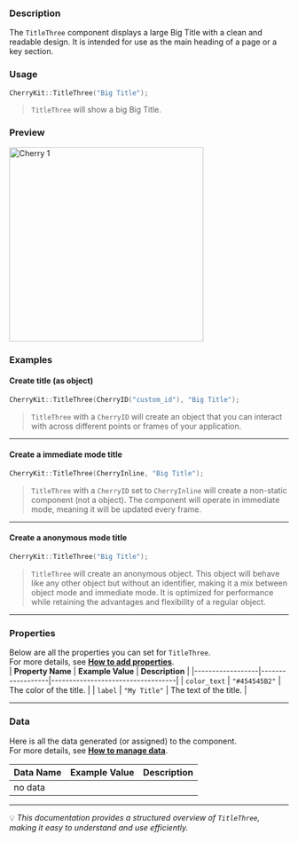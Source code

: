 ### Description  
The `TitleThree` component displays a large Big Title with a clean and readable design. It is intended for use as the main heading of a page or a key section.

### Usage  
```cpp
CherryKit::TitleThree("Big Title");
```
> `TitleThree` will show a big Big Title.  

### Preview
<img src="https://static.infinite.si/cherrydocs/1.3/all/imgs/components_references/buttons_button_h3.png" alt="Cherry 1" width="350">

### Examples 
#### Create title (as object)
```cpp
CherryKit::TitleThree(CherryID("custom_id"), "Big Title");
```
> `TitleThree` with a `CherryID` will create an object that you can interact with across different points or frames of your application.

---

#### Create a immediate mode title
```cpp
CherryKit::TitleThree(CherryInline, "Big Title");
```
> `TitleThree` with a `CherryID` set to `CherryInline` will create a non-static component (not a object). The component will operate in immediate mode, meaning it will be updated every frame.

---
#### Create a anonymous mode title
```cpp
CherryKit::TitleThree("Big Title");
```
> `TitleThree` will create an anonymous object. This object will behave like any other object but without an identifier, making it a mix between object mode and immediate mode. It is optimized for performance while retaining the advantages and flexibility of a regular object.

---
### Properties  
Below are all the properties you can set for `TitleThree`.  
For more details, see **[How to add properties]()**.  
| **Property Name** | **Example Value**  | **Description**                   |
|------------------|------------------|-----------------------------------|
| `color_text`       | `"#454545B2"`      | The color of the title. |
| `label`       | `"My Title"`      | The text of the title. |

---

### Data  
Here is all the data generated (or assigned) to the component.  
For more details, see **[How to manage data]()**.  

| **Data Name** | **Example Value**  | **Description**                   |
|------------------|------------------|-----------------------------------|
| no data |

---


💡 *This documentation provides a structured overview of `TitleThree`, making it easy to understand and use efficiently.*  
